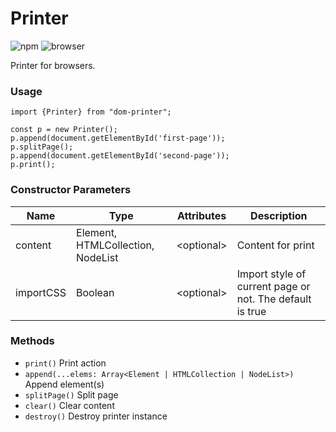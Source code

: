 # Printer
![npm](https://img.shields.io/v/npm/dom-printer)
![browser](https://img.shields.io/badge/Browsers-Chrome%2C%20IE9--11%2C%20Edge%2C%20Safari%2C%20Firefox-green)

Printer for browsers.

### Usage
````
import {Printer} from "dom-printer";

const p = new Printer();
p.append(document.getElementById('first-page'));
p.splitPage();
p.append(document.getElementById('second-page'));
p.print();
````

### Constructor Parameters
Name        | Type                              | Attributes  | Description
------------|-----------------------------------|-------------|-----------------
content     | Element, HTMLCollection, NodeList | <optional\> | Content for print
importCSS   | Boolean                           | <optional\> | Import style of current page or not. The default is true

### Methods
* `print()` Print action
* `append(...elems: Array<Element | HTMLCollection | NodeList>)` Append element(s)
* `splitPage()` Split page
* `clear()` Clear content
* `destroy()` Destroy printer instance
